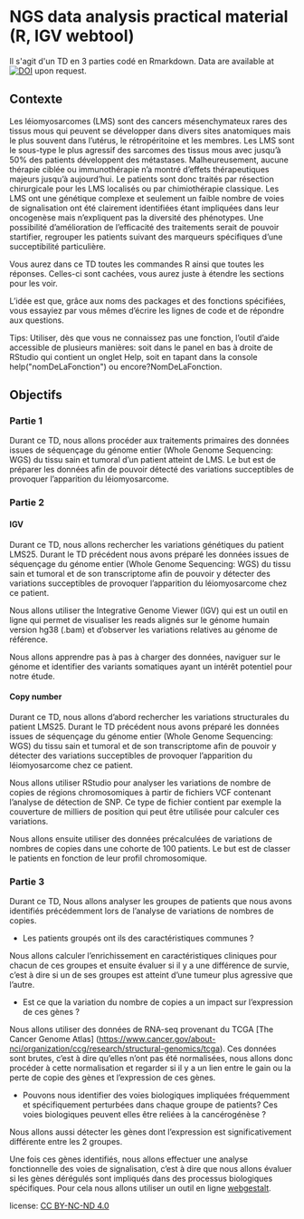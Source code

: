 # NGS data analysis practical material (R, IGV webtool)

Il s'agit d'un TD en 3 parties codé en Rmarkdown. Data are available at [![DOI](https://zenodo.org/badge/DOI/10.5281/zenodo.5665993.svg)](https://doi.org/10.5281/zenodo.5665993) upon request.


## Contexte

Les léiomyosarcomes (LMS) sont des cancers mésenchymateux rares des tissus mous qui peuvent se développer dans divers sites anatomiques mais le plus souvent dans l’utérus, le rétropéritoine et les membres. Les LMS sont le sous-type le plus agressif des sarcomes des tissus mous avec jusqu’à 50% des patients développent des métastases. Malheureusement, aucune thérapie ciblée ou immunothérapie n’a montré d’effets thérapeutiques majeurs jusqu’à aujourd’hui. Le patients sont donc traités par résection chirurgicale pour les LMS localisés ou par chimiothérapie classique. Les LMS ont une génétique complexe et seulement un faible nombre de voies de signalisation ont été clairement identifiées étant impliquées dans leur oncogenèse mais n’expliquent pas la diversité des phénotypes. Une possibilité d’amélioration de l’efficacité des traitements serait de pouvoir startifier, regrouper les patients suivant des marqueurs spécifiques d’une succeptibilité particulière.

Vous aurez dans ce TD toutes les commandes R ainsi que toutes les réponses. Celles-ci sont cachées, vous aurez juste à étendre les sections pour les voir.

L’idée est que, grâce aux noms des packages et des fonctions spécifiées, vous essayiez par vous mêmes d’écrire les lignes de code et de répondre aux questions.

Tips: Utiliser, dès que vous ne connaissez pas une fonction, l’outil d’aide accessible de plusieurs manières: soit dans le panel en bas à droite de RStudio qui contient un onglet Help, soit en tapant dans la console help("nomDeLaFonction") ou encore?NomDeLaFonction.

## Objectifs

### Partie 1

Durant ce TD, nous allons procéder aux traitements primaires des données issues de séquençage du génome entier (Whole Genome Sequencing: WGS) du tissu sain et tumoral d’un patient atteint de LMS. Le but est de préparer les données afin de pouvoir détecté des variations succeptibles de provoquer l’apparition du léiomyosarcome.

### Partie 2

#### IGV

Durant ce TD, nous allons rechercher les variations génétiques du patient LMS25. Durant le TD précédent nous avons préparé les données issues de séquençage du génome entier (Whole Genome Sequencing: WGS) du tissu sain et tumoral et de son transcriptome afin de pouvoir y détecter des variations succeptibles de provoquer l’apparition du léiomyosarcome chez ce patient.

Nous allons utiliser the Integrative Genome Viewer (IGV) qui est un outil en ligne qui permet de visualiser les reads alignés sur le génome humain version hg38 (.bam) et d’observer les variations relatives au génome de référence.

Nous allons apprendre pas à pas à charger des données, naviguer sur le génome et identifier des variants somatiques ayant un intérêt potentiel pour notre étude.

#### Copy number

Durant ce TD, nous allons d’abord rechercher les variations structurales du patient LMS25. Durant le TD précédent nous avons préparé les données issues de séquençage du génome entier (Whole Genome Sequencing: WGS) du tissu sain et tumoral et de son transcriptome afin de pouvoir y détecter des variations succeptibles de provoquer l’apparition du léiomyosarcome chez ce patient.

Nous allons utiliser RStudio pour analyser les variations de nombre de copies de régions chromosomiques à partir de fichiers VCF contenant l’analyse de détection de SNP. Ce type de fichier contient par exemple la couverture de milliers de position qui peut être utilisée pour calculer ces variations.

Nous allons ensuite utiliser des données précalculées de variations de nombres de copies dans une cohorte de 100 patients. Le but est de classer le patients en fonction de leur profil chromosomique.

### Partie 3

Durant ce TD, Nous allons analyser les groupes de patients que nous avons identifiés précédemment lors de l’analyse de variations de nombres de copies.

- Les patients groupés ont ils des caractéristiques communes ?

Nous allons calculer l’enrichissement en caractéristiques cliniques pour chacun de ces groupes et ensuite évaluer si il y a une différence de survie, c’est à dire si un de ses groupes est atteint d’une tumeur plus agressive que l’autre.

- Est ce que la variation du nombre de copies a un impact sur l’expression de ces gènes ?

Nous allons utiliser des données de RNA-seq provenant du TCGA [The Cancer Genome Atlas] (https://www.cancer.gov/about-nci/organization/ccg/research/structural-genomics/tcga). Ces données sont brutes, c’est à dire qu’elles n’ont pas été normalisées, nous allons donc procéder à cette normalisation et regarder si il y a un lien entre le gain ou la perte de copie des gènes et l’expression de ces gènes.

- Pouvons nous identifier des voies biologiques impliquées fréquemment et spécifiquement perturbées dans chaque groupe de patients? Ces voies biologiques peuvent elles être reliées à la cancérogénèse ?

Nous allons aussi détecter les gènes dont l’expression est significativement différente entre les 2 groupes.

Une fois ces gènes identifiés, nous allons effectuer une analyse fonctionnelle des voies de signalisation, c’est à dire que nous allons évaluer si les gènes dérégulés sont impliqués dans des processus biologiques spécifiques. Pour cela nous allons utiliser un outil en ligne [webgestalt](http://www.webgestalt.org/#).

license: [CC BY-NC-ND 4.0](https://creativecommons.org/licenses/by-nc-nd/4.0/)
